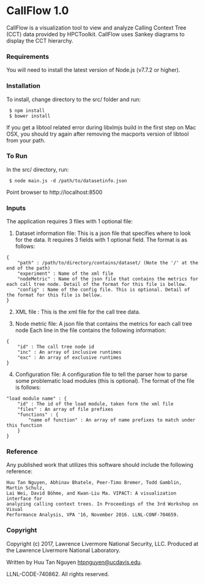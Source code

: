 CallFlow 1.0
============

CallFlow is a visualization tool to view and analyze Calling Context Tree (CCT)
data provided by HPCToolkit. CallFlow uses Sankey diagrams to display the CCT
hierarchy.

### Requirements

You will need to install the latest version of Node.js (v7.7.2 or higher).

### Installation

To install, change directory to the src/ folder and run:
```
 $ npm install
 $ bower install
```
If you get a libtool related error during libxlmjs build in the first step on
Mac OSX, you should try again after removing the macports version of libtool
from your path.

### To Run

In the src/ directory, run:
```
 $ node main.js -d /path/to/datasetinfo.json
```
Point browser to http://localhost:8500

### Inputs

The application requires 3 files with 1 optional file:

1. Dataset information file: This is a json file that specifies where to look
for the data. It requires 3 fields with 1 optional field. The format is as
follows:
```
{
    "path" : /path/to/directory/contains/dataset/ (Note the '/' at the end of the path)
    "experiment" : Name of the xml file
    "nodeMetric" : Name of the json file that contains the metrics for each call tree node. Detail of the format for this file is bellow.
    "config" : Name of the config file. This is optional. Detail of the format for this file is bellow.
}
```

2. XML file : This is the xml file for the call tree data.

3. Node metric file: A json file that contains the metrics for each call tree
node Each line in the file contains the following information:
```
{
    "id" : The call tree node id
    "inc" : An array of inclusive runtimes
    "exc" : An array of exclusive runtimes
}
```

4. Configuration file: A configuration file to tell the parser how to parse
some problematic load modules (this is optional). The format of the file is
follows:
```
"load module name" : {
    "id" : The id of the load module, taken form the xml file
    "files" : An array of file prefixes
    "functions" : {
        "name of function" : An array of name prefixes to match under this function
	}
}
```

### Reference

Any published work that utilizes this software should include the following
reference:

```
Huu Tan Nguyen, Abhinav Bhatele, Peer-Timo Bremer, Todd Gamblin, Martin Schulz,
Lai Wei, David Böhme, and Kwan-Liu Ma. VIPACT: A visualization interface for
analyzing calling context trees. In Proceedings of the 3rd Workshop on Visual
Performance Analysis, VPA '16, November 2016. LLNL-CONF-704659.
```

### Copyright

Copyright (c) 2017, Lawrence Livermore National Security, LLC.
Produced at the Lawrence Livermore National Laboratory.

Written by Huu Tan Nguyen <htpnguyen@ucdavis.edu>.

LLNL-CODE-740862. All rights reserved.

